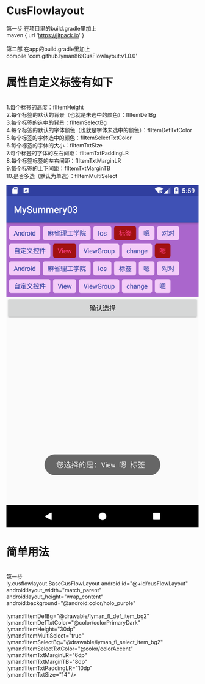 # CusFlowlayout
第一步 在项目里的build.gradle里加上 
<br>
maven { url 'https://jitpack.io' }
<br>
<br>
第二部 在app的build.gradle里加上 
<br>
compile 'com.github.lyman86:CusFlowlayout:v1.0.0'
<br>
# 属性自定义标签有如下
<br>
1.每个标签的高度：flItemHeight
<br>
2.每个标签的默认的背景（也就是未选中的颜色）：flItemDefBg
<br>
3.每个标签的选中的背景：flItemSelectBg
<br>
4.每个标签的默认的字体颜色（也就是字体未选中的颜色）：flItemDefTxtColor
<br>
5.每个标签的字体选中的颜色：flItemSelectTxtColor
<br>
6.每个标签的字体的大小：flItemTxtSize
<br>
7.每个标签的字体的左右间距：flItemTxtPaddingLR
<br>
8.每个标签标签的左右间距：flItemTxtMarginLR
<br>
9.每个标签的上下间距：flItemTxtMarginTB
<br>
10.是否多选（默认为单选）：flItemMultiSelect
<br>

![image](https://github.com/lyman86/CusFlowlayout/blob/master/app/screenshots/Screenshot_1524117570.png)

# 简单用法
<br>
第一步
<br>
      ly.cusflowlayout.BaseCusFlowLayout
        android:id="@+id/cusFlowLayout"
        <br>
        android:layout_width="match_parent"
        <br>
        android:layout_height="wrap_content"
        <br>
        android:background="@android:color/holo_purple"
        <br>
        <br>
        lyman:flItemDefBg="@drawable/lyman_fl_def_item_bg2"
        <br>
        lyman:flItemDefTxtColor="@color/colorPrimaryDark"
        <br>
        lyman:flItemHeight="30dp"
        <br>
        lyman:flItemMultiSelect="true"
        <br>
        lyman:flItemSelectBg="@drawable/lyman_fl_select_item_bg2"
        <br>
        lyman:flItemSelectTxtColor="@color/colorAccent"
        <br>
        lyman:flItemTxtMarginLR="6dp"
        <br>
        lyman:flItemTxtMarginTB="8dp"
        <br>
        lyman:flItemTxtPaddingLR="10dp"
        <br>
        lyman:flItemTxtSize="14" />
        <br>

